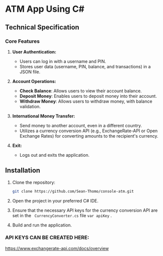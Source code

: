 # ATM App Using C#

## Technical Specification

### Core Features

1. **User Authentication:**

   - Users can log in with a username and PIN.
   - Stores user data (username, PIN, balance, and transactions) in a JSON file.

2. **Account Operations:**

   - **Check Balance**: Allows users to view their account balance.
   - **Deposit Money**: Enables users to deposit money into their account.
   - **Withdraw Money**: Allows users to withdraw money, with balance validation.

3. **International Money Transfer:**

   - Send money to another account, even in a different country.
   - Utilizes a currency conversion API (e.g., ExchangeRate-API or Open Exchange Rates) for converting amounts to the recipient's currency.

4. **Exit:**
   - Logs out and exits the application.

## Installation

1. Clone the repository:

   ```bash
   git clone https://github.com/Sean-Thomo/console-atm.git
   ```

2. Open the project in your preferred C# IDE.

3. Ensure that the necessary API keys for the currency conversion API are set in the `
CurrencyConverter.cs` file `var apiKey` .

4. Build and run the application.

### API KEYS CAN BE CREATED HERE:

https://www.exchangerate-api.com/docs/overview

